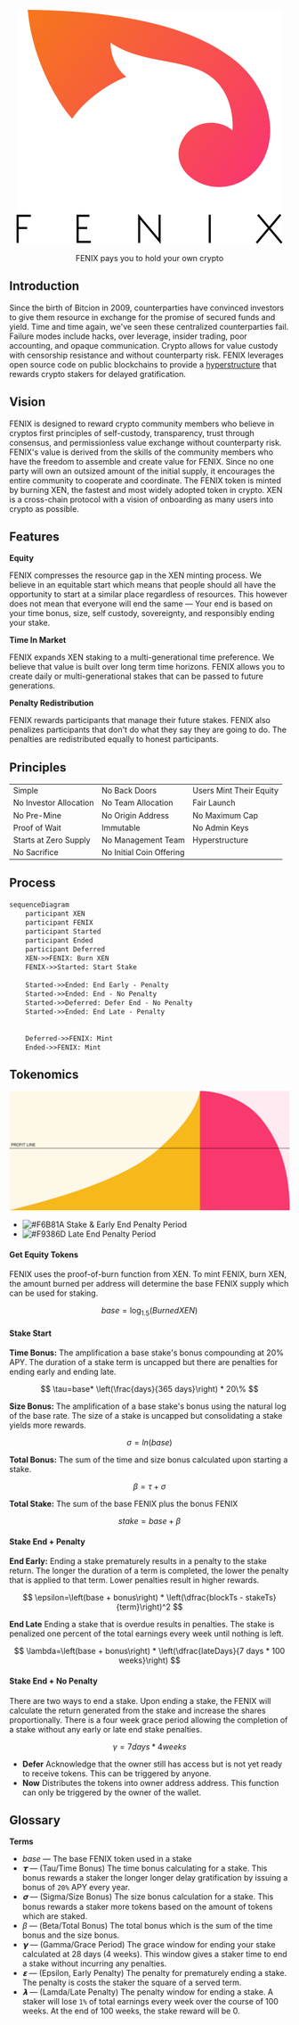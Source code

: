 <p align="center">
<picture>
  <source media="(prefers-color-scheme: dark)" srcset="./img/fenix-dark.svg">
  <img alt="fenix" src="./img/fenix-light.svg">
</picture>
</p>

<p align="center">
FENIX pays you to hold your own crypto
</p>

## Introduction

Since the birth of Bitcion in 2009, counterparties have convinced investors to give them resource in exchange for the promise of secured funds and yield. Time and time again, we've seen these centralized counterparties fail. Failure modes include hacks, over leverage, insider trading, poor accounting, and opaque communication. Crypto allows for value custody with censorship resistance and without counterparty risk. FENIX leverages open source code on public blockchains to provide a [hyperstructure](https://jacob.energy/hyperstructures.html) that rewards crypto stakers for delayed gratification.

## Vision

FENIX is designed to reward crypto community members who believe in cryptos first principles of self-custody, transparency, trust through consensus, and permissionless value exchange without counterparty risk. FENIX's value is derived from the skills of the community members who have the freedom to assemble and create value for FENIX. Since no one party will own an outsized amount of the initial supply, it encourages the entire community to cooperate and coordinate. The FENIX token is minted by burning XEN, the fastest and most widely adopted token in crypto. XEN is a cross-chain protocol with a vision of onboarding as many users into crypto as possible.

## Features

**Equity**

FENIX compresses the resource gap in the XEN minting process. We believe in an equitable start which means that people should all have the opportunity to start at a similar place regardless of resources. This however does not mean that everyone will end the same — Your end is based on your time bonus, size, self custody, sovereignty, and responsibly ending your stake.

**Time In Market**

FENIX expands XEN staking to a multi-generational time preference. We believe that value is built over long term time horizons. FENIX allows you to create daily or multi-generational stakes that can be passed to future generations.

**Penalty Redistribution**

FENIX rewards participants that manage their future stakes. FENIX also penalizes participants that don't do what they say they are going to do. The penalties are redistributed equally to honest participants.

## Principles

<table>
<tr>
<td>Simple</td>
<td>No Back Doors</td>
<td>Users Mint Their Equity</td>
</tr>
<tr>
<td>No Investor Allocation</td>
<td>No Team Allocation</td>
<td>Fair Launch</td>
</tr>
<tr>
<td>No Pre-Mine</td>
<td>No Origin Address</td>
<td>No Maximum Cap</td>
</tr>
<tr>
<td>Proof of Wait</td>
<td>Immutable</td>
<td>No Admin Keys</td>
</tr>
<tr>
<td>Starts at Zero Supply</td>
<td>No Management Team</td>
<td>Hyperstructure</td>
</tr>
<tr>
<td>No Sacrifice</td>
<td>No Initial Coin Offering</td>
<td></td>
</tr>
</table>

## Process

```mermaid
sequenceDiagram
    participant XEN
    participant FENIX
    participant Started
    participant Ended
    participant Deferred
    XEN->>FENIX: Burn XEN
    FENIX->>Started: Start Stake

    Started->>Ended: End Early - Penalty
    Started->>Ended: End - No Penalty
    Started->>Deferred: Defer End - No Penalty
    Started->>Ended: End Late - Penalty


    Deferred->>FENIX: Mint
    Ended->>FENIX: Mint
```

## Tokenomics

<p align="center">
<picture>
  <source media="(prefers-color-scheme: dark)" srcset="./img/stake-dark.svg">
  <img alt="fenix" src="./img/stake-light.svg">
</picture>
</p>

- ![#F6B81A](https://via.placeholder.com/15/F6B81A/F6B81A.png) Stake & Early End Penalty Period
- ![#F9386D](https://via.placeholder.com/15/F9386D/F9386D.png) Late End Penalty Period

#### Get Equity Tokens

FENIX uses the proof-of-burn function from XEN. To mint FENIX, burn XEN, the amount burned per address will determine the base FENIX supply which can be used for staking.

$$
base=\log_{1.5}\left(BurnedXEN\right)
$$

#### Stake Start

**Time Bonus:** The amplification a base stake's bonus compounding at 20% APY. The duration of a stake term is uncapped but there are penalties for ending early and ending late.

$$
\tau=base* \left(\frac{days}{365 days}\right) * 20\%
$$

**Size Bonus:** The amplification of a base stake's bonus using the natural log of the base rate. The size of a stake is uncapped but consolidating a stake yields more rewards.

$$
\sigma=ln(base)
$$

**Total Bonus:** The sum of the time and size bonus calculated upon starting a stake.

$$
\beta = \tau + \sigma
$$

**Total Stake:** The sum of the base FENIX plus the bonus FENIX

$$
stake = base + \beta
$$

#### Stake End + Penalty

**End Early:** Ending a stake prematurely results in a penalty to the stake return. The longer the duration of a term is completed, the lower the penalty that is applied to that term. Lower penalties result in higher rewards.

$$
\epsilon=\left(base + bonus\right) * \left(\dfrac{blockTs - stakeTs}{term}\right)^2
$$

**End Late** Ending a stake that is overdue results in penalties. The stake is penalized one percent of the total earnings every week until nothing is left.

$$
\lambda=\left(base + bonus\right) * \left(\dfrac{lateDays}{7 days * 100 weeks}\right)
$$

#### Stake End + No Penalty

There are two ways to end a stake. Upon ending a stake, the FENIX will calculate the return generated from the stake and increase the shares proportionally. There is a four week grace period allowing the completion of a stake without any early or late end stake penalties.

$$
\gamma= 7 days * 4 weeks
$$

- **Defer** Acknowledge that the owner still has access but is not yet ready to receive tokens. This can be triggered by anyone.
- **Now** Distributes the tokens into owner address address. This function can only be triggered by the owner of the wallet.

## Glossary

**Terms**

- _base_ — The base FENIX token used in a stake
- _𝞃_ — (Tau/Time Bonus) The time bonus calculating for a stake. This bonus rewards a staker the longer longer delay gratification by issuing a bonus of `20%` APY every year.
- _𝛔_ — (Sigma/Size Bonus) The size bonus calculation for a stake. This bonus rewards a staker more tokens based on the amount of tokens which are staked.
- _β_ — (Beta/Total Bonus) The total bonus which is the sum of the time bonus and the size bonus.
- _𝝲_ — (Gamma/Grace Period) The grace window for ending your stake calculated at 28 days (4 weeks). This window gives a staker time to end a stake without incurring any penalties.
- _𝝴_ — (Epsilon, Early Penalty) The penalty for prematurely ending a stake. The penalty is costs the staker the square of a served term.
- **_𝝺_** — (Lamda/Late Penalty) The penalty window for ending a stake. A staker will lose `1%` of total earnings every week over the course of 100 weeks. At the end of 100 weeks, the stake reward will be 0.

